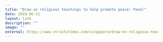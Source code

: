 ```yaml
---
title: "Draw on religious teachings to help promote peace: Panel"
date: 2019-06-21
layout: link
description: ""
image: ""
external: https://www.straitstimes.com/singapore/draw-on-religious-teachings-to-help-promote-peace-panel
---
```


